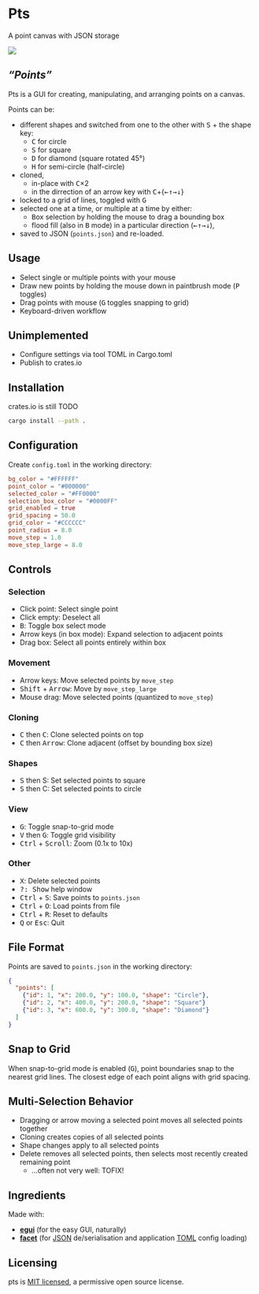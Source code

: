 # Pts

A point canvas with JSON storage

![](https://github.com/user-attachments/assets/cf84bcc8-a073-4da3-b3df-d19ce2ce9ee3)

## _“Points”_

Pts is a GUI for creating, manipulating, and arranging points on a canvas.

Points can be:

- different shapes and switched from one to the other with <kbd>S</kbd> + the shape key:
  - <kbd>C</kbd> for circle
  - <kbd>S</kbd> for square
  - <kbd>D</kbd> for diamond (square rotated 45°)
  - <kbd>H</kbd> for semi-circle (half-circle)
- cloned,
  - in-place with <kbd>C</kbd>×2
  - in the dirrection of an arrow key with <kbd>C</kbd>+{<kbd>←</kbd><kbd>↑</kbd><kbd>→</kbd><kbd>↓</kbd>}
- locked to a grid of lines, toggled with <kbd>G</kbd>
- selected one at a time, or multiple at a time by either:
  - <kbd>B</kbd>ox selection by holding the mouse to drag a bounding box
  - flood fill (also in <kbd>B</kbd> mode) in a particular direction (<kbd>←</kbd><kbd>↑</kbd><kbd>→</kbd><kbd>↓</kbd>),
- saved to JSON (`points.json`) and re-loaded.

## Usage

- Select single or multiple points with your mouse
- Draw new points by holding the mouse down in paintbrush mode (<kbd>P</kbd> toggles)
- Drag points with mouse (<kbd>G</kbd> toggles snapping to grid)
- Keyboard-driven workflow

## Unimplemented

- Configure settings via tool TOML in Cargo.toml
- Publish to crates.io

## Installation

crates.io is still TODO

```sh
cargo install --path .
```

## Configuration

Create `config.toml` in the working directory:

```toml
bg_color = "#FFFFFF"
point_color = "#000000"
selected_color = "#FF0000"
selection_box_color = "#0000FF"
grid_enabled = true
grid_spacing = 50.0
grid_color = "#CCCCCC"
point_radius = 8.0
move_step = 1.0
move_step_large = 8.0
```

## Controls

### Selection
- Click point: Select single point
- Click empty: Deselect all
- <kbd>B</kbd>: Toggle box select mode
- Arrow keys (in box mode): Expand selection to adjacent points
- Drag box: Select all points entirely within box

### Movement
- Arrow keys: Move selected points by `move_step`
- <kbd>Shift</kbd> + <kbd>Arrow</kbd>: Move by `move_step_large`
- Mouse drag: Move selected points (quantized to `move_step`)

### Cloning
- <kbd>C</kbd> then <kbd>C</kbd>: Clone selected points on top
- <kbd>C</kbd> then <kbd>Arrow</kbd>: Clone adjacent (offset by bounding box size)

### Shapes
- <kbd>S</kbd> then <kbd></kbd>S: Set selected points to square
- <kbd>S</kbd> then <kbd></kbd>C: Set selected points to circle

### View
- <kbd>G</kbd>: Toggle snap-to-grid mode
- <kbd>V</kbd> then <kbd>G</kbd>: Toggle grid visibility
- <kbd>Ctrl</kbd> + <kbd>Scroll</kbd>: Zoom (0.1x to 10x)

### Other
- <kbd>X</kbd>: Delete selected points
- <kbd>?: Show</kbd> help window
- <kbd>Ctrl</kbd> + <kbd>S</kbd>: Save points to `points.json`
- <kbd>Ctrl</kbd> + <kbd>O</kbd>: Load points from file
- <kbd>Ctrl</kbd> + <kbd>R</kbd>: Reset to defaults
- <kbd>Q</kbd> or <kbd>Esc</kbd>: Quit

## File Format

Points are saved to `points.json` in the working directory:
```json
{
  "points": [
    {"id": 1, "x": 200.0, "y": 100.0, "shape": "Circle"},
    {"id": 2, "x": 400.0, "y": 200.0, "shape": "Square"}
    {"id": 3, "x": 600.0, "y": 300.0, "shape": "Diamond"}
  ]
}
```

## Snap to Grid

When snap-to-grid mode is enabled (<kbd>G</kbd>), point boundaries snap to the nearest grid lines. The closest edge of each point aligns with grid spacing.

## Multi-Selection Behavior

- Dragging or arrow moving a selected point moves all selected points together
- Cloning creates copies of all selected points
- Shape changes apply to all selected points
- Delete removes all selected points, then selects most recently created remaining point
  - ...often not very well: TOFIX!

## Ingredients

Made with:

- [**egui**][egui] (for the easy GUI, naturally)
- [**facet**][facet] (for [JSON][facet-json] de/serialisation and application [TOML][facet-toml] config loading)

[egui]: https://github.com/emilk/egui
[facet]: https://github.com/facet-rs/facet
[facet-json]: https://github.com/facet-rs/facet-json
[facet-toml]: https://github.com/facet-rs/facet-toml

## Licensing

pts is [MIT licensed](https://github.com/lmmx/pts/blob/master/LICENSE), a permissive open source license.

